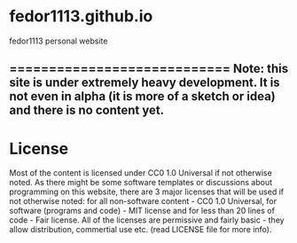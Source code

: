 # fedor1113.github.io
fedor1113 personal website

============================
Note: this site is under extremely heavy development. It is not even in alpha (it is more of a sketch or idea) and there is no content yet.
----
# License
Most of the content is licensed under CC0 1.0 Universal if not otherwise noted.
As there might be some software templates or discussions about programming on this website, 
there are 3 major licenses that will be used if not otherwise noted: for all non-software
content - CC0 1.0 Universal, for software (programs and code) - MIT license
and for less than 20 lines of code - Fair license. All of the licenses are permissive and 
fairly basic - they allow distribution, commertial use etc. (read LICENSE file for more info).